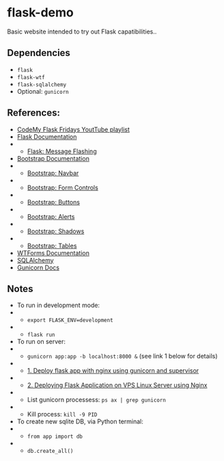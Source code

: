 # flask-demo
Basic website intended to try out Flask capatibilities..

## Dependencies
- `flask`
- `flask-wtf`
- `flask-sqlalchemy`
- Optional: `gunicorn`

## References:
- [CodeMy Flask Fridays YoutTube playlist](https://www.youtube.com/watch?v=0Qxtt4veJIc&list=PLCC34OHNcOtolz2Vd9ZSeSXWc8Bq23yEz&index=2)
- [Flask Documentation](https://flask.palletsprojects.com/en/2.2.x/#)
- - [Flask: Message Flashing](https://flask.palletsprojects.com/en/2.2.x/patterns/flashing/?highlight=flash)
- [Bootstrap Documentation](https://getbootstrap.com/docs/5.2/getting-started/introduction/)
- - [Bootstrap: Navbar](https://getbootstrap.com/docs/5.2/components/navbar/#how-it-works)
- - [Bootstrap: Form Controls](https://getbootstrap.com/docs/5.2/forms/form-control/)
- - [Bootstrap: Buttons](https://getbootstrap.com/docs/5.2/components/buttons/)
- - [Bootstrap: Alerts](https://getbootstrap.com/docs/5.2/components/alerts/)
- - [Bootstrap: Shadows](https://getbootstrap.com/docs/5.2/utilities/shadows/)
- - [Bootstrap: Tables](https://getbootstrap.com/docs/5.2/content/tables/)
- [WTForms Documentation](https://wtforms.readthedocs.io/en/3.0.x/)
- [SQLAlchemy](https://www.sqlalchemy.org)
- [Gunicorn Docs](https://gunicorn.org/#deployment)

## Notes
- To run in development mode:
- - `export FLASK_ENV=development`
- - `flask run`
- To run on server:
- - `gunicorn app:app -b localhost:8000 &` (see link 1 below for details)
- - [1. Deploy flask app with nginx using gunicorn and supervisor](https://medium.com/ymedialabs-innovation/deploy-flask-app-with-nginx-using-gunicorn-and-supervisor-d7a93aa07c18)
- - [2. Deploying Flask Application on VPS Linux Server using Nginx](https://medium.com/geekculture/deploying-flask-application-on-vps-linux-server-using-nginx-a1c4f8ff0010)
- - List gunicorn processess: `ps ax | grep gunicorn`
- - Kill process: `kill -9 PID`
- To create new sqlite DB, via Python terminal:
- - `from app import db`
- - `db.create_all()`